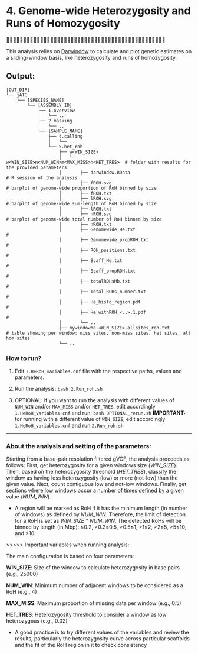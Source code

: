 # 4. Genome-wide Heterozygosity and Runs of Homozygosity
🧬🏃‍♀️🧬🏃🧬🏃‍♂️🧬🏃‍♀️🧬🏃🧬🏃‍♂️🧬🏃‍♀️🧬🏃🧬🏃‍♂️🧬🏃‍♀️🧬🏃🧬🏃‍♂️🧬🏃‍♀️🧬🏃🧬🏃‍♂️🧬🧬🏃‍♀️🧬🏃🧬

This analysis relies on [Darwindow](https://github.com/mennodejong1986/Darwindow/tree/main) to calculate and plot genetic estimates on a sliding-window basis, like heterozygosity and runs of homozygosity.

## Output:
```
[OUT_DIR]
└── jATG
    └── [SPECIES_NAME]
        └── [ASSEMBLY_ID]
            ├── 1.overview
            │   └── ..
            ├── 2.masking
            │   └── ..
            └── [SAMPLE_NAME]
                ├── 4.calling
                │   └── ..
                └── 5.het_roh
                    ├── w<WIN_SIZE>
                    │   └── w<WIN_SIZE>n<NUM_WIN>m<MAX_MISS>h<HET_TRES>  # folder with results for the provided parameters
                    │       ├── darwindow.RData                          # R session of the analysis
                    │       ├── fROH.svg                                 # barplot of genome-wide proportion of RoH binned by size
                    │       ├── fROH.txt                                 
                    │       ├── lROH.svg                                 # barplot of genome-wide sum-length of RoH binned by size
                    │       ├── lROH.txt                                 
                    │       ├── nROH.svg                                 # barplot of genome-wide total number of RoH binned by size
                    │       ├── nROH.txt                                 
                    │       ├── Genomewide_He.txt                        #
                    │       ├── Genomewide_propROH.txt                   #
                    │       ├── ROH_positions.txt                        #
                    │       ├── Scaff_He.txt                             #
                    │       ├── Scaff_propROH.txt                        #
                    │       ├── totalROHsMb.txt                          #
                    │       ├── Total_ROHs_number.txt                    #
                    │       ├── He_histo_region.pdf                      #
                    │       ├── He_withROH_<..>.1.pdf                    #
                    │       └── ..
                    ├── mywindowhe.<WIN_SIZE>.allsites_roh.txt           # table showing per window: miss sites, non-miss sites, het sites, alt hom sites
                    └── ..

```

### How to run?

1) Edit `1.HeRoH_variables.cnf` file with the respective paths, values and parameters.

2) Run the analysis: `bash 2.Run_roh.sh`

3) OPTIONAL: if you want to run the analysis with different values of `NUM_WIN` and/or `MAX_MISS` and/or `HET_TRES`, edit accordingly `1.HeRoH_variables.cnf` and run: `bash OPTIONAL_rerun.sh`
   **IMPORTANT:** for running with a different value of `WIN_SIZE`, edit accordingly `1.HeRoH_variables.cnf` and run `2.Run_roh.sh`

---
### About the analysis and setting of the parameters:

Starting from a base-pair resolution filtered gVCF, the analysis proceeds as follows: First, get heterozygosity for a given windows size (*WIN_SIZE*). Then, based on the heterozygosity threshold (*HET_TRES*), classify the window as having less heterozygosity (low) or more (not-low) than the given value. Next, count contiguous low and not-low windows. Finally, get sections where low windows occur a number of times defined by a given value (*NUM_WIN*).

* A region will be marked as RoH if it has the minimum length (in number of windows) as defined by *NUM_WIN*. Therefore, the limit of detection for a RoH is set as *WIN_SIZE* * *NUM_WIN*. The detected RoHs will be binned by length (in Mbp): ≤0.2, >0.2≤0.5, >0.5≤1, >1≤2, >2≤5, >5≤10, and >10.

\>\>\>\>\> Important variables when running analysis:

The main configuration is based on four parameters:

**WIN_SIZE**: Size of the window to calculate heterozygosity in base pairs (e.g., 25000)

**NUM_WIN**: Minimum number of adjacent windows to be considered as a RoH (e.g., 4)

**MAX_MISS**: Maximum proportion of missing data per window (e.g., 0.5)

**HET_TRES**: Heterozygosity threshold to consider a window as low heterozygous (e.g., 0.02)

*  A good practice is to try different values of the variables and review the results, particularly the heterozygosity curve across particular scaffolds and the fit of the RoH region in it to check consistency
